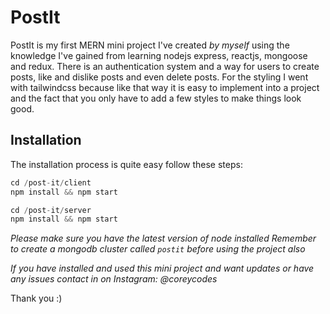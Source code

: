 # PostIt

PostIt is my first MERN mini project I've created *by myself* using the knowledge I've gained from learning nodejs express, reactjs, mongoose and redux. There is an authentication system and a way for users to create posts, like and dislike posts and even delete posts. For the styling I went with tailwindcss because like that way it is easy to implement into a project and the fact that you only have to add a few
styles to make things look good.
## Installation

The installation process is quite easy follow these steps:

```js
cd /post-it/client
npm install && npm start
```

```js
cd /post-it/server
npm install && npm start
```
*Please make sure you have the latest version of node installed*
*Remember to create a mongodb cluster called `postit` before using the project also*

*If you have installed and used this mini project and want updates or have any issues contact in on Instagram: @coreycodes*

Thank you :)